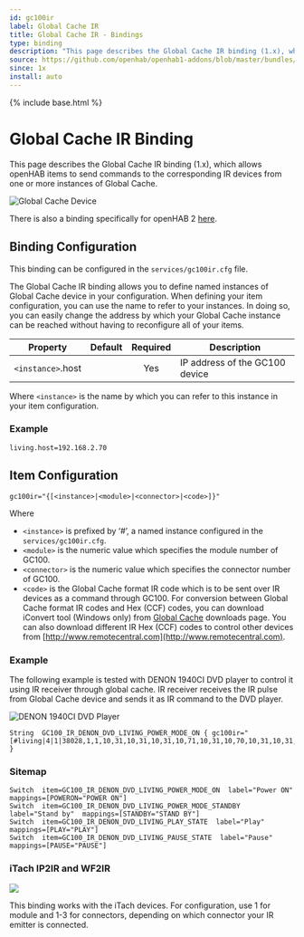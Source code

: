 ```yaml
---
id: gc100ir
label: Global Cache IR
title: Global Cache IR - Bindings
type: binding
description: "This page describes the Global Cache IR binding (1.x), which allows openHAB items to send commands to the corresponding IR devices from one or more instances of Global Cache."
source: https://github.com/openhab/openhab1-addons/blob/master/bundles/binding/org.openhab.binding.gc100ir/README.md
since: 1x
install: auto
---
```


<!-- Attention authors: Do not edit directly. Please add your changes to the appropriate source repository -->

{% include base.html %}

# Global Cache IR Binding

This page describes the Global Cache IR binding (1.x), which allows openHAB items to send commands to the corresponding IR devices from one or more instances of Global Cache. 

![Global Cache Device](http://www.smarthome.com/media/catalog/product/8/1/8115big.jpg)

There is also a binding specifically for openHAB 2 [here](http://docs.openhab.org/addons/bindings/globalcache/readme.html).

## Binding Configuration

This binding can be configured in the `services/gc100ir.cfg` file.

The Global Cache IR binding allows you to define named instances of Global Cache device in your configuration. When defining your item configuration, you can use the name to refer to your instances.  In doing so, you can easily change the address by which your Global Cache instance can be reached without having to reconfigure all of your items.

| Property | Default | Required | Description |
|----------|---------|:--------:|-------------|
| `<instance>`.host |  |   Yes    | IP address of the GC100 device |

Where `<instance>` is the name by which you can refer to this instance in your item configuration.

### Example

```
living.host=192.168.2.70
```

## Item Configuration

```
gc100ir="{[<instance>|<module>|<connector>|<code>]}"
```

Where

* `<instance>` is prefixed by ‘#’, a named instance configured in the `services/gc100ir.cfg`.
* `<module>` is the numeric value which specifies the module number of GC100.
* `<connector>` is the numeric value which specifies the connector number of GC100.
* `<code>` is the Global Cache format IR code which is to be sent over IR devices as a command through GC100. For conversion between Global Cache format IR codes and Hex (CCF) codes, you can download iConvert tool (Windows only) from [Global Cache](http://www.globalcache.com/downloads/) downloads page. You can also download different IR Hex (CCF) codes to control other devices from [http://www.remotecentral.com](http://www.remotecentral.com).

### Example

The following example is tested with DENON 1940CI DVD player to control it using IR receiver through global cache. IR receiver receives the IR pulse from Global Cache device and sends it as IR command to the DVD player.

![DENON 1940CI DVD Player](http://static.trustedreviews.com/94/8d9886/6e1c/7077-dendvd1940bk.jpg)

```
String	GC100_IR_DENON_DVD_LIVING_POWER_MODE_ON	{ gc100ir="[#living|4|1|38028,1,1,10,31,10,31,10,31,10,71,10,31,10,70,10,31,10,31,10,31,10,70,10,70,10,31,10,71,10,31,10,31,10,1765,10,31,10,31,10,31,10,71,10,31,10,31,10,71,10,70,10,71,10,31,10,31,10,70,10,31,10,71,10,71,10,1685,10,31,10,31,10,31,10,71,10,31,10,71,10,31,10,31,10,31,10,70,10,70,10,31,10,71,10,31,10,31,10,1764]" }
```

### Sitemap

```
Switch 	item=GC100_IR_DENON_DVD_LIVING_POWER_MODE_ON  label="Power ON"  mappings=[POWERON="POWER ON"]
Switch 	item=GC100_IR_DENON_DVD_LIVING_POWER_MODE_STANDBY  label="Stand by"  mappings=[STANDBY="STAND BY"]
Switch 	item=GC100_IR_DENON_DVD_LIVING_PLAY_STATE  label="Play"  mappings=[PLAY="PLAY"]
Switch 	item=GC100_IR_DENON_DVD_LIVING_PAUSE_STATE  label="Pause"  mappings=[PAUSE="PAUSE"]
```

### iTach IP2IR and WF2IR

![](http://i0.wp.com/www.globalcache.com/wp-content/uploads/2009/10/iTachIP2IR-medtrans.png?resize=150%2C128)

This binding works with the iTach devices. For configuration, use 1 for module and 1-3 for connectors, depending on which connector your IR emitter is connected.


